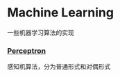 # Machine Learning

一些机器学习算法的实现

### [Perceptron](https://github.com/yangliu0/MachineLearning/tree/master/Perceptron "Perceptron")

感知机算法，分为普通形式和对偶形式
